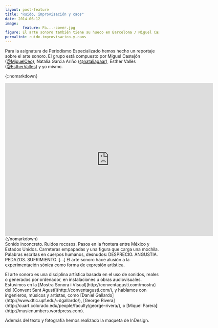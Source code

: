 ```yaml
---
layout: post-feature
title: "Ruido, improvisación y caos"
date: 2014-06-12
image: 
        feature: Pa...-cover.jpg
figure: El arte sonoro también tiene su hueco en Barcelona / Miguel Castejón
permalink: ruido-improvisacion-y-caos
---
```

Para la asignatura de Periodismo Especializado hemos hecho un reportaje sobre el arte sonoro. El grupo está compuesto por Miguel Castejón ([@MiguelCeo](https://twitter.com/MiguelCeo)), Natalia Garcia Ariño ([@nataliagaar](https://twitter.com/nataliagaar)), Esther Vallès ([@EstherValles](https://twitter.com/EstherValles)) y yo mismo. 

{::nomarkdown}
<iframe src="https://dl.dropboxusercontent.com/u/55065502/ruido-zoom.html" width="680" height="500" scrolling="no" frameborder="0"></iframe>
{:/nomarkdown}

<figcaption>Sonido inconcreto. Ruidos rocosos. Pasos en la frontera entre México y Estados Unidos. Carreteras empapadas y una figura que carga una mochila. Palabras escritas en cuerpos humanos, desnudos: DESPRECIO. ANGUSTIA. PEDAZOS. SUFRIMIENTO. [...] El arte sonoro hace alusión a la experimentación sónica como forma de expresión artística.</figcaption>

<p></p>
El arte sonoro es una disciplina artística basada en el uso de sonidos, reales o generados por ordenador, en instalaciones u obras audiovisuales. Estuvimos en la [Mostra Sonora i Visual](http://conventagusti.com/mostra) del [Convent Sant Agustí](http://conventagusti.com/), y hablamos con ingenieros, músicos y artistas, como [Daniel Gallardo](http://www.dtic.upf.edu/~dgallardo/), [George Rivera](http://cuart.colorado.edu/people/faculty/george-rivera/), o [Miquel Parera](http://musicnumbers.wordpress.com).

Además del texto y fotografía hemos realizado la maqueta de InDesign.